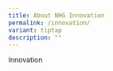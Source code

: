 ```yaml
---
title: About NHG Innovation
permalink: /innovation/
variant: tiptap
description: ""
---
```

<p>Innovation</p>